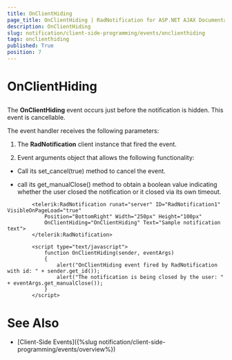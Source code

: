 ```yaml
---
title: OnClientHiding
page_title: OnClientHiding | RadNotification for ASP.NET AJAX Documentation
description: OnClientHiding
slug: notification/client-side-programming/events/onclienthiding
tags: onclienthiding
published: True
position: 7
---
```


# OnClientHiding



## 

The **OnClientHiding** event occurs just before the notification is hidden. This event is cancellable.

The event handler receives the following parameters:

1. The **RadNotification** client instance that fired the event.

1. Event arguments object that allows the following functionality:

* Call its set_cancel(true) method to cancel the event.

* call its get_manualClose() method to obtain a boolean value indicating whether the user closed the notification or it closed via its own timeout.

````ASPNET
	    <telerik:RadNotification runat="server" ID="RadNotification1" VisibleOnPageLoad="true"
	        Position="BottomRight" Width="250px" Height="100px"
	        OnClientHiding="OnClientHiding" Text="Sample notification text">
	    </telerik:RadNotification>
	    
	    <script type="text/javascript">
	        function OnClientHiding(sender, eventArgs)
	        {
	            alert("OnClientHiding event fired by RadNotification with id: " + sender.get_id());
	            alert("The notification is being closed by the user: " + eventArgs.get_manualClose());
	        }
	    </script>
````



# See Also

 * [Client-Side Events]({%slug notification/client-side-programming/events/overview%})
